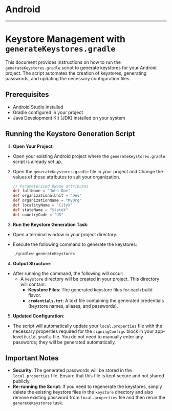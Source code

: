 # Android

---

# Keystore Management with `generateKeystores.gradle`

This document provides instructions on how to run the `generateKeystores.gradle` script to generate
keystores for your Android project. The script automates the creation of keystores, generating
passwords, and updating the necessary configuration files.

## Prerequisites

- Android Studio installed
- Gradle configured in your project
- Java Development Kit (JDK) installed on your system

## Running the Keystore Generation Script

1. **Open Your Project**:

- Open your existing Android project where the `generateKeystores.gradle` script is already set up.

2. Open the `generateKeystores.gradle` file in your project and Change the values of these
   attributes to suit your organization.
   ```groovy
   // Parameterized DName attributes
   def fullName = "John Doe"
   def organizationalUnit = "Dev"
   def organizationName = "MyOrg"
   def localityName = "CityX"
   def stateName = "StateX"
   def countryCode = "US"
   ```

3. **Run the Keystore Generation Task**:

- Open a terminal window in your project directory.
- Execute the following command to generate the keystores:

   ```bash
   ./gradlew generateKeystores
   ```

4. **Output Structure**:

- After running the command, the following will occur:
    - A `keystore` directory will be created in your project. This directory will contain:
        - **Keystore Files**: The generated keystore files for each build flavor.
        - **`credentials.txt`**: A text file containing the generated credentials (keystore names,
          aliases, and passwords).

5. **Updated Configuration**:

- The script will automatically update your `local.properties` file with the necessary properties
  required for the `signingConfigs` block in your app-level `build.gradle` file. You do not need to
  manually enter any passwords; they will be generated automatically.

## Important Notes

- **Security**: The generated passwords will be stored in the `local.properties` file. Ensure that
  this file is kept secure and not shared publicly.
- **Re-running the Script**: If you need to regenerate the keystores, simply delete the existing
  keystore files in the `keystore` directory and also remove existing password
  from `local.properties` file and then rerun the `generateKeystores` task.